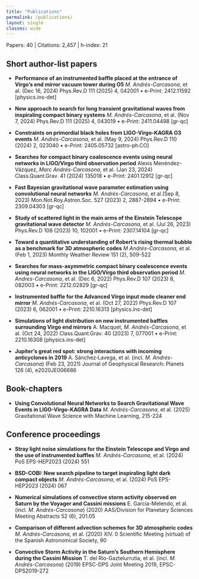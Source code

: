 ```yaml
---
title: "Publications"
permalink: /publications/
layout: single
classes: wide
---
```


Papers: 40 | Citations: 2,457	 | h-index: 21

## Short author-list papers

- **Performance of an instrumented baffle placed at the entrance of Virgo’s end mirror vacuum tower during O5**
*M. Andrés-Carcasona*, et al. (Dec 16, 2024)
Phys.Rev.D 111 (2025) 4, 042001 • e-Print: 2412.11592 [physics.ins-det]

- **New approach to search for long transient gravitational waves from inspiraling compact binary systems**
*M. Andrés-Carcasona*, et al. (Nov 7, 2024)
Phys.Rev.D 111 (2025) 4, 043019 • e-Print: 2411.04498 [gr-qc]

- **Constraints on primordial black holes from LIGO-Virgo-KAGRA O3 events**
*M. Andrés-Carcasona*, et al. (May 9, 2024)
Phys.Rev.D 110 (2024) 2, 023040 • e-Print: 2405.05732 [astro-ph.CO]

- **Searches for compact binary coalescence events using neural networks in LIGO/Virgo third observation period**
Alexis Menéndez-Vázquez, *Marc Andrés-Carcasona*, et al. (Jan 23, 2024)
Class.Quant.Grav. 41 (2024) 135018 • e-Print: 2401.12912 [gr-qc]

- **Fast Bayesian gravitational wave parameter estimation using convolutional neural networks**
*M. Andrés-Carcasona*, et al.(Sep 8, 2023)
Mon.Not.Roy.Astron.Soc. 527 (2023) 2, 2887-2894 • e-Print: 2309.04303 [gr-qc]

- **Study of scattered light in the main arms of the Einstein Telescope gravitational wave detector**
*M. Andrés-Carcasona*, et al. (Jul 26, 2023)
Phys.Rev.D 108 (2023) 10, 102001 • e-Print: 2307.14104 [gr-qc]

- **Toward a quantitative understanding of Robert’s rising thermal bubble as a benchmark for 3D atmospheric codes**
*M Andrés-Carcasona*, et al. (Feb 1, 2023)
Monthly Weather Review 151 (2), 509-522

- **Searches for mass-asymmetric compact binary coalescence events using neural networks in the LIGO/Virgo third observation period**
*M. Andres-Carcasona*, et al. (Dec 6, 2022)
Phys.Rev.D 107 (2023) 8, 082003 • e-Print: 2212.02829 [gr-qc]


- **Instrumented baffle for the Advanced Virgo input mode cleaner end mirror**
*M. Andrés-Carcasona*, et al. (Oct 27, 2022)
Phys.Rev.D 107 (2023) 6, 062001 • e-Print: 2210.16313 [physics.ins-det]

- **Simulations of light distribution on new instrumented baffles surrounding Virgo end mirrors**
A. Macquet, *M. Andrés-Carcasona*, et al. (Oct 24, 2022)
Class.Quant.Grav. 40 (2023) 7, 077001 • e-Print: 2210.16308 [physics.ins-det]

- **Jupiter’s great red spot: strong interactions with incoming anticyclones in 2019**
A. Sánchez‐Lavega, et al. (incl. *M. Andrés-Carcasona*) (Feb 23, 2021)
Journal of Geophysical Research: Planets 126 (4), e2020JE006686

## Book-chapters

- **Using Convolutional Neural Networks to Search Gravitational Wave Events in LIGO-Virgo-KAGRA Data**
*M. Andrés-Carcasona*, et al. (2025)
Gravitational Wave Science with Machine Learning, 215-224

## Conference proceedings

- **Stray light noise simulations for the Einstein Telescope and Virgo and the use of instrumented baffles**
*M. Andrés-Carcasona*, et al. (2024)
PoS EPS-HEP2023 (2024) 551

- **BSD-COBI: New search pipeline to target inspiraling light dark compact objects**
*M. Andrés-Carcasona*, et al. (2024)
PoS EPS-HEP2023 (2024) 067

- **Numerical simulations of convective storm activity observed on Saturn by the Voyager and Cassini missions**
E. García-Melendo, et al. (incl. *M. Andrés-Carcasona*) (2020)
AAS/Division for Planetary Sciences Meeting Abstracts 52 (6), 201.05

- **Comparison of different advection schemes for 3D atmospheric codes**
*M. Andrés-Carcasona*, et al. (2020)
XIV. 0 Scientific Meeting (virtual) of the Spanish Astronomical Society, 90

- **Convective Storm Activity in the Saturn’s Southern Hemisphere during the Cassini Mission**
T. del Río-Gaztelurrutia, et al. (incl. *M. Andrés-Carcasona*) (2019)
EPSC-DPS Joint Meeting 2019, EPSC-DPS2019-272
